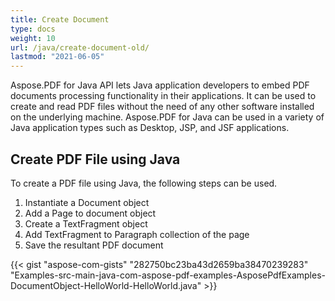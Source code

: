 ```yaml
---
title: Create Document
type: docs
weight: 10
url: /java/create-document-old/
lastmod: "2021-06-05"
---
```


Aspose.PDF for Java API lets Java application developers to embed PDF documents processing functionality in their applications. It can be used to create and read PDF files without the need of any other software installed on the underlying machine. Aspose.PDF for Java can be used in a variety of Java application types such as Desktop, JSP, and JSF applications.

## Create PDF File using Java

To create a PDF file using Java, the following steps can be used.

1. Instantiate a Document object
1. Add a Page to document object
1. Create a TextFragment object
1. Add TextFragment to Paragraph collection of the page
1. Save the resultant PDF document

{{< gist "aspose-com-gists" "282750bc23ba43d2659ba38470239283" "Examples-src-main-java-com-aspose-pdf-examples-AsposePdfExamples-DocumentObject-HelloWorld-HelloWorld.java" >}}

